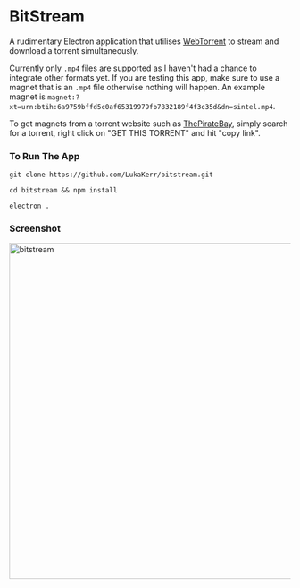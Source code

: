 # BitStream

A rudimentary Electron application that utilises [WebTorrent](https://github.com/webtorrent/webtorrent) to stream and download a torrent simultaneously.

Currently only `.mp4` files are supported as I haven't had a chance to integrate other formats yet. If you are testing this app, make sure to use a magnet that is an `.mp4` file otherwise nothing will happen. An example magnet is `magnet:?xt=urn:btih:6a9759bffd5c0af65319979fb7832189f4f3c35d&dn=sintel.mp4`.

To get magnets from a torrent website such as [ThePirateBay](https://thepiratebay.org), simply search for a torrent, right click on "GET THIS TORRENT" and hit "copy link".

### To Run The App

`git clone https://github.com/LukaKerr/bitstream.git`

`cd bitstream && npm install`

`electron .`

### Screenshot

<img src="http://i.imgur.com/P74Ajlt.png" alt="bitstream" width="600">